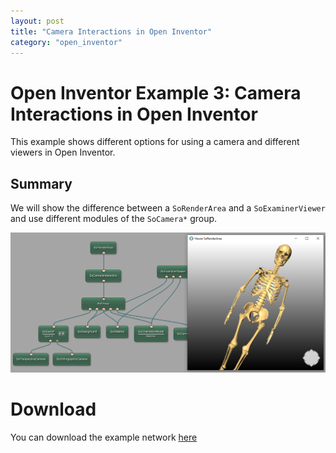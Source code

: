 ```yaml
---
layout: post
title: "Camera Interactions in Open Inventor"
category: "open_inventor"
---
```


# Open Inventor Example 3: Camera Interactions in Open Inventor
This example shows different options for using a camera and different viewers in Open Inventor.

## Summary
We will show the difference between a `SoRenderArea` and a `SoExaminerViewer` and use different modules of the `SoCamera*` group.

![Screenshot](/examples/open_inventor/example3/image.png)

# Download
You can download the example network [here](/examples/open_inventor/example3/CameraInteractions.mlab)



